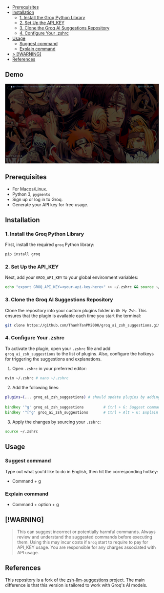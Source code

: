 <!--toc:start-->
- [Prerequisites](#prerequisites)
- [Installation](#installation)
  - [1. Install the Groq Python Library](#1-install-the-groq-python-library)
  - [2. Set Up the API_KEY](#2-set-up-the-apikey)
  - [3. Clone the Groq AI Suggestions Repository](#3-clone-the-groq-ai-suggestions-repository)
  - [4. Configure Your .zshrc](#4-configure-your-zshrc)
- [Usage](#usage)
  - [Suggest command](#suggest-command)
  - [Explain command](#explain-command)
- [> [!WARNING]](#warning)
- [References](#references)
<!--toc:end-->

## Demo

![demo](demo.gif)

## Prerequisites

- For Macos/Linux.
- Python 3, `pygments`
- Sign up or log in to Groq.
- Generate your API key for free usage.

## Installation

### 1. Install the Groq Python Library

First, install the required `groq` Python library:

```zsh
pip install groq
```

### 2. Set Up the API_KEY

Next, add your `GROQ_API_KEY` to your global environment variables:

```zsh
echo "export GROQ_API_KEY=<your-api-key-here>" >> ~/.zshrc && source ~/.zshrc
```

### 3. Clone the Groq AI Suggestions Repository

Clone the repository into your custom plugins folder in `Oh My Zsh`. This ensures that the plugin is available each time you start the terminal:

```zsh
git clone https://github.com/ThanhTanPM2000/groq_ai_zsh_suggestions.git ~/.oh-my-zsh/custom/plugins/groq_ai_zsh_suggestions
```

### 4. Configure Your .zshrc

To activate the plugin, open your `.zshrc` file and add `groq_ai_zsh_suggestions` to the list of plugins. Also, configure the hotkeys for triggering the suggestions and explanations.

1. Open `.zshrc` in your preferred editor:

```bash
nvim ~/.zshrc # nano ~/.zshrc
```

2. Add the following lines:

```zsh
plugins=(... groq_ai_zsh_suggestions) # should update plugins by adding groq_ai_zsh_suggestions at the end of line

bindkey '^g' groq_ai_zsh_suggestions         # Ctrl + G: Suggest command
bindkey '^[^g' groq_ai_zsh_suggestions       # Ctrl + Alt + G: Explain command
```

3. Apply the changes by sourcing your `.zshrc`:

```zsh
source ~/.zshrc
```

## Usage

### Suggest command
Type out what you'd like to do in English, then hit the corresponding hotkey:
- Command + g

### Explain command
- Command + option + g

## [!WARNING]

> This can suggest incorrect or potentially harmful commands. Always review and understand the suggested commands before executing them.
> Using this may incur costs if `Groq` start to require to pay for API_KEY usage. You are responsible for any charges associated with API usage.

## References

This repository is a fork of the [zsh-llm-suggestions](https://github.com/stefanheule/zsh-llm-suggestions) project. The main difference is that this version is tailored to work with Groq's AI models.
